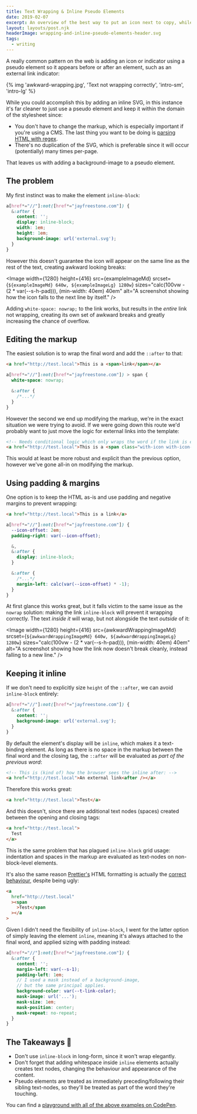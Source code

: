 ```yaml
---
title: Text Wrapping & Inline Pseudo Elements
date: 2019-02-07
excerpt: An overview of the best way to put an icon next to copy, while preventing it wrapping onto the next line.
layout: layouts/post.njk
headerImage: wrapping-and-inline-pseudo-elements-header.svg
tags:
  - writing
---
```


A really common pattern on the web is adding an icon or indicator using a pseudo element so it appears before or after an element, such as an external link indicator:

{% img 'awkward-wrapping.jpg', 'Text not wrapping correctly', 'intro-sm', 'intro-lg' %}

While you could accomplish this by adding an inline SVG, in this instance it's far cleaner to just use a pseudo element and keep it within the domain of the stylesheet since:

- You don't have to change the markup, which is especially important if you're using a CMS. The last thing you want to be doing is [parsing HTML with regex](https://stackoverflow.com/questions/1732348/regex-match-open-tags-except-xhtml-self-contained-tags/1732454#1732454).
- There's no duplication of the SVG, which is preferable since it will occur (potentially) many times per-page.

That leaves us with adding a background-image to a pseudo element.

## The problem

My first instinct was to make the element `inline-block`:

```scss
a[href*="//"]:not([href*="jayfreestone.com"]) {
  &:after {
    content: '';
    display: inline-block;
    width: 1em;
    height: 1em;
    background-image: url('external.svg');
  }
}
```

However this doesn't guarantee the icon will appear on the same line as the rest of the text, creating awkward looking breaks:

<Image 
  width={1280}
  height={416}
  src={exampleImageMd}
  srcset={`${exampleImageMd} 640w, ${exampleImageLg} 1280w`}
  sizes="calc(100vw - (2 * var(--s-h-pad))), (min-width: 40em) 40em"
  alt="A screenshot showing how the icon falls to the next line by itself."
/>

Adding `white-space: nowrap;` to the link works, but results in the *entire* link not wrapping, creating its own set of awkward breaks and greatly increasing the chance of overflow.

## Editing the markup

The easiest solution is to wrap the final word and add the `::after` to that:

```html
<a href="http://test.local">This is a <span>link</span></a>
```

```scss
a[href*="//"]:not([href*="jayfreestone.com"]) > span {
  white-space: nowrap;

  &:after {
    /*...*/
  }
}
```

However the second we end up modifying the markup, we're in the exact situation we were trying to avoid. If we were going down this route we'd probably want to just move the logic for external links into the template:

```html
<!-- Needs conditional logic which only wraps the word if the link is external. -->
<a href="http://test.local">This is a <span class="with-icon with-icon--external">link</span></a>
```

This would at least be more robust and explicit than the previous option, however we've gone all-in on modifying the markup.

## Using padding & margins

One option is to keep the HTML as-is and use padding and negative margins to prevent wrapping:

```html
<a href="http://test.local">This is a link</a>
```

```scss
a[href*="//"]:not([href*="jayfreestone.com"]) {
  --icon-offset: 2em;
  padding-right: var(--icon-offset);

  &,
  &:after {
    display: inline-block;
  }

  &:after {
    /*...*/
    margin-left: calc(var(--icon-offset) * -1);
  }
}
```

At first glance this works great, but it falls victim to the same issue as the `nowrap` solution: making the link `inline-block` will prevent it wrapping correctly. The text *inside it* will wrap, but not alongside the text *outside* of it:

<Image 
  width={1280}
  height={416}
  src={awkwardWrappingImageMd}
  srcset={`${awkwardWrappingImageMd} 640w, ${awkwardWrappingImageLg} 1280w`}
  sizes="calc(100vw - (2 * var(--s-h-pad))), (min-width: 40em) 40em"
  alt="A screenshot showing how the link now doesn't break cleanly, instead falling to a new line."
/>

## Keeping it inline 

If we don't need to explicitly size `height` of the `::after`, we can avoid `inline-block` entirely:

```scss
a[href*="//"]:not([href*="jayfreestone.com"]) {
  &:after {
    content: '';
    background-image: url('external.svg');
  }
}
```

By default the element's display will be `inline`, which makes it a text-binding element. As long as there is no space in the markup between the final word and the closing tag, the `::after` will be evaluated as *part of the previous word*:

```html
<!-- This is (kind of) how the browser sees the inline after: -->
<a href="http://test.local">An external link<after /></a>
```

Therefore this works great:

```html
<a href="http://test.local">Test</a>
```

And this doesn't, since there are additional text nodes (spaces) created between the opening and closing tags:

```html
<a href="http://test.local">
  Test
</a>
```

This is the same problem that has plagued `inline-block` grid usage: indentation and spaces in the markup are evaluated as text-nodes on non-block-level elements. 

It's also the same reason [Prettier's](https://prettier.io/) HTML formatting is actually the [correct behaviour](https://twitter.com/svinkle/status/1070327883397283840), despite being ugly:

```html
<a
  href="http://test.local"
  ><span
    >Test</span
  ></a
>
```

Given I didn't need the flexibility of `inline-block`, I went for the latter option of simply leaving the element `inline`, meaning it's always attached to the final word, and applied sizing with padding instead:

```scss
a[href*="//"]:not([href*="jayfreestone.com"]) {
  &:after {
    content: '';
    margin-left: var(--s-1);
    padding-left: 1em;
    // I used a mask instead of a background-image, 
    // but the same principal applies.
    background-color: var(--t-link-color);
    mask-image: url('...');
    mask-size: 1em;
    mask-position: center;
    mask-repeat: no-repeat;
  }
}
```

## The Takeaways 🍕

- Don't use `inline-block` in long-form, since it won't wrap elegantly.
- Don't forget that adding whitespace inside `inline` elements actually creates text nodes, changing the behaviour and appearance of the content.
- Pseudo elements are treated as immediately preceding/following their sibling text-nodes, so they'll be treated as part of the word they're touching.

You can find a [playground with all of the above examples on CodePen](https://codepen.io/jayfreestone/pen/jdYENK).
